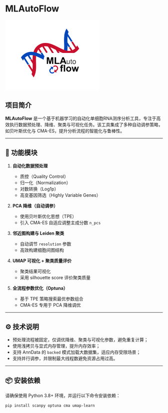 # MLAutoFlow

<img src="图片9.png" alt="MLAutoFlow Logo" width="300"/>

## 项目简介

**MLAutoFlow** 是一个基于机器学习的自动化单细胞RNA测序分析工具，专注于高效执行数据预处理、降维、聚类与可视化任务。该工具集成了多种自动调参策略，如贝叶斯优化与 CMA-ES，提升分析流程的智能化与鲁棒性。

---

## 🔧 功能模块

1. **自动化数据预处理**  
   - 质控（Quality Control）  
   - 归一化（Normalization）  
   - 对数转换（Log1p）  
   - 高变基因筛选（Highly Variable Genes）

2. **PCA 降维（自动调参）**  
   - 使用贝叶斯优化思想（TPE）  
   - 引入 CMA-ES 自适应调整主成分数 `n_pcs`

3. **邻近图构建与 Leiden 聚类**  
   - 自动调节 `resolution` 参数  
   - 高效构建细胞间图结构

4. **UMAP 可视化 + 聚类质量评价**  
   - 聚类结果可视化  
   - 采用 silhouette score 评价聚类质量

5. **全流程参数优化（Optuna）**  
   - 基于 TPE 策略搜索最优参数组合  
   - CMA-ES 专用于 PCA 降维调优

---

## ⚙️ 技术说明

- 预处理流程被固定，仅调优降维、聚类与可视化参数，避免重复计算；
- 使用浅拷贝与显式内存管理，提升内存效率；
- 支持 AnnData 的 `backed` 模式加载大数据集，适应内存受限场景；
- 支持并行调参，并限制最大线程数避免资源占用过高。

---

## 📦 安装依赖

请确保使用 Python 3.8+ 环境，并运行以下命令安装依赖：

```bash
pip install scanpy optuna cma umap-learn
